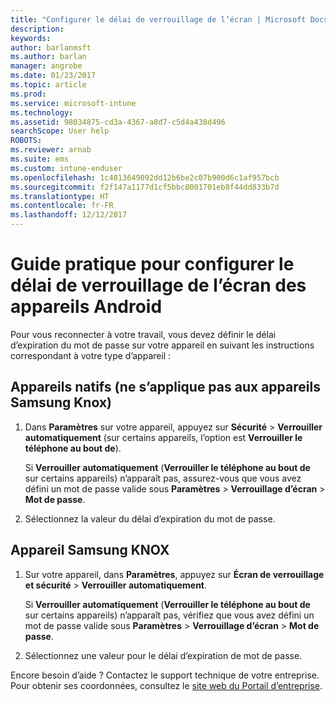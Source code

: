 ```yaml
---
title: "Configurer le délai de verrouillage de l’écran | Microsoft Docs"
description: 
keywords: 
author: barlanmsft
ms.author: barlan
manager: angrobe
ms.date: 01/23/2017
ms.topic: article
ms.prod: 
ms.service: microsoft-intune
ms.technology: 
ms.assetid: 98034875-cd3a-4367-a8d7-c5d4a438d496
searchScope: User help
ROBOTS: 
ms.reviewer: arnab
ms.suite: ems
ms.custom: intune-enduser
ms.openlocfilehash: 1c4813649092dd12b6be2c07b900d6c1af957bcb
ms.sourcegitcommit: f2f147a1177d1cf5bbc8001701eb8f44dd833b7d
ms.translationtype: HT
ms.contentlocale: fr-FR
ms.lasthandoff: 12/12/2017
---
```

# <a name="how-to-set-the-amount-of-time-before-your-android-device-locks-its-screen"></a>Guide pratique pour configurer le délai de verrouillage de l’écran des appareils Android

Pour vous reconnecter à votre travail, vous devez définir le délai d’expiration du mot de passe sur votre appareil en suivant les instructions correspondant à votre type d’appareil :

## <a name="native-non-samsung-knox-device"></a>Appareils natifs (ne s’applique pas aux appareils Samsung Knox)

1.  Dans **Paramètres** sur votre appareil, appuyez sur **Sécurité** &gt; **Verrouiller automatiquement** (sur certains appareils, l’option est **Verrouiller le téléphone au bout de**).

    Si **Verrouiller automatiquement** (**Verrouiller le téléphone au bout de** sur certains appareils) n’apparaît pas, assurez-vous que vous avez défini un mot de passe valide sous **Paramètres** &gt; **Verrouillage d’écran** &gt; **Mot de passe**.

2.  Sélectionnez la valeur du délai d’expiration du mot de passe.

## <a name="samsung-knox-device"></a>Appareil Samsung KNOX

1.  Sur votre appareil, dans **Paramètres**, appuyez sur **Écran de verrouillage et sécurité** &gt; **Verrouiller automatiquement**.

    Si **Verrouiller automatiquement** (**Verrouiller le téléphone au bout de** sur certains appareils) n’apparaît pas, vérifiez que vous avez défini un mot de passe valide sous **Paramètres** &gt; **Verrouillage d’écran** &gt; **Mot de passe**.

2.  Sélectionnez une valeur pour le délai d’expiration de mot de passe.

Encore besoin d’aide ? Contactez le support technique de votre entreprise. Pour obtenir ses coordonnées, consultez le [site web du Portail d’entreprise](https://portal.manage.microsoft.com#HelpDeskDialog).
